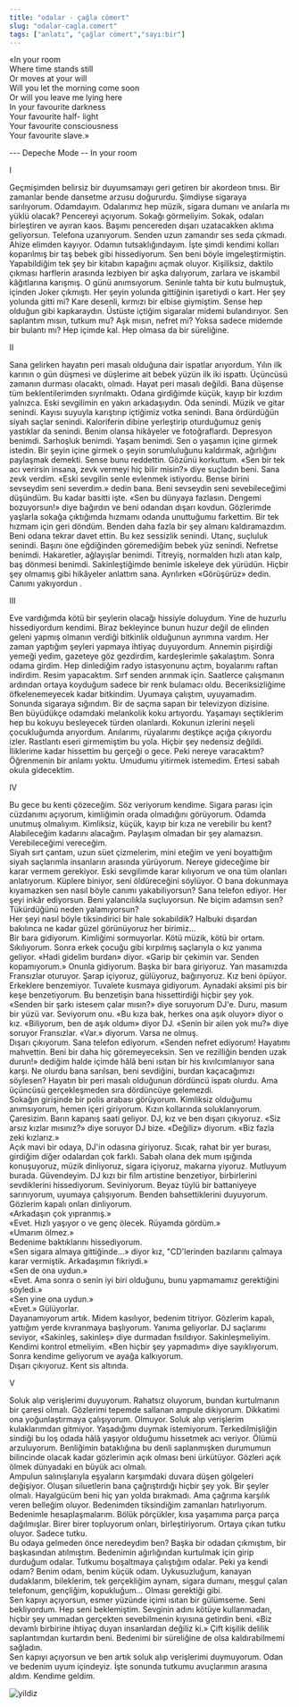 ```yaml
---
title: "odalar - çağla cömert"
slug: "odalar-cagla.comert"
tags: ["anlatı", "çağlar cömert","sayı:bir"]
---
```




«In your room\
Where time stands still\
Or moves at your will\
Will you let the morning come soon\
Or will you leave me lying here\
In your favourite darkness\
Your favourite half- light\
Your favourite consciousness\
Your favourite slave.»

--- Depeche Mode -- In your room

I

Geçmişimden belirsiz bir duyumsamayı geri getiren bir akordeon tınısı.
Bir zamanlar bende dansetme arzusu doğururdu. Şimdiyse sigaraya
sarılıyorum. Odamdayım. Odalarımız hep müzik, sigara dumanı ve anılarla
mı yüklü olacak? Pencereyi açıyorum. Sokağı görmeliyim. Sokak, odaları
birleştiren ve ayıran kaos. Başımı pencereden dışarı uzatacakken aklıma
geliyorsun. Telefona uzanıyorum. Senden uzun zamandır ses seda çıkmadı.
Ahize elimden kayıyor. Odamın tutsaklığındayım. İşte şimdi kendimi
kolları koparılmış bir taş bebek gibi hissediyorum. Sen beni böyle
imgeleştirmiştin. Yapabildiğim tek şey bir kitabın kapağını açmak
oluyor. Kişiliksiz, daktilo çıkması harflerin arasında lezbiyen bir aşka
dalıyorum, zarlara ve iskambil kâğıtlarına karışmış. O günü anımsıyorum.
Seninle tahta bir kutu bulmuştuk, içinden Joker çıkmıştı. Her şeyin
yolunda gittiğinin işaretiydi o kart. Her şey yolunda gitti mi? Kare
desenli, kırmızı bir elbise giymiştim. Sense hep olduğun gibi
kapkaraydın. Üstüste içtiğim sigaralar midemi bulandırıyor. Sen
saplantım mısın, tutkum mu? Aşk mısın, nefret mi? Yoksa sadece midemde
bir bulantı mı? Hep içimde kal. Hep olmasa da bir süreliğine.

II

Sana gelirken hayatın peri masalı olduğuna dair ispatlar arıyordum.
Yılın ilk karının o gün düşmesi ve düşlerime ait bebek yüzün ilk iki
ispattı. Üçüncüsü zamanın durması olacaktı, olmadı. Hayat peri masalı
değildi. Bana düşense tüm beklentilerimden sıyrılmaktı. Odana girdiğimde
küçük, kayıp bir kızdım yalnızca. Eski sevgilimin en yakın arkadaşıydın.
Oda senindi. Müzik ve gitar senindi. Kayısı suyuyla karıştırıp içtiğimiz
votka senindi. Bana ördürdüğün siyah saçlar senindi. Kaloriferin dibine
yerleştirip oturduğumuz geniş yastıklar da senindi. Benim olansa
hikâyeler ve fotoğraflardı. Depresyon benimdi. Sarhoşluk benimdi. Yaşam
benimdi. Sen o yaşamın içine girmek istedin. Bir şeyin içine girmek o
şeyin sorumluluğunu kaldırmak, ağırlığını paylaşmak demekti. Sense bunu
reddettin. Gözünü korkuttum. «Sen bir tek acı verirsin insana, zevk
vermeyi hiç bilir misin?» diye suçladın beni. Sana zevk verdim. «Eski
sevgilin senle evlenmek istiyordu. Bense birini sevseydim seni
severdim.» dedin bana. Beni sevseydin seni sevebileceğimi düşündüm. Bu
kadar basitti işte. «Sen bu dünyaya fazlasın. Dengemi bozuyorsun!» diye
bağırdın ve beni odandan dışarı kovdun. Gözlerimde yaşlarla sokağa
çıktığımda hızmamı odanda unuttuğumu farkettim. Bir tek hızmam için geri
döndüm. Benden daha fazla bir şey almanı kaldıramazdım. Beni odana
tekrar davet ettin. Bu kez sessizlik senindi. Utanç, suçluluk senindi.
Başını öne eğdiğinden göremediğim bebek yüz senindi. Nefretse benimdi.
Hakaretler, ağlayışlar benimdi. Titreyiş, normalden hızlı atan kalp, baş
dönmesi benimdi. Sakinleştiğimde benimle iskeleye dek yürüdün. Hiçbir
şey olmamış gibi hikâyeler anlattım sana. Ayrılırken «Görüşürüz» dedin.
Canımı yakıyordun .

III

Eve vardığımda kötü bir şeylerin olacağı hissiyle doluydum. Yine de
huzurlu hissediyordum kendimi. Biraz bekleyince bunun huzur değil de
elinden geleni yapmış olmanın verdiği bitkinlik olduğunun ayrımına
vardım. Her zaman yaptığım şeyleri yapmaya ihtiyaç duyuyordum. Annemin
pişirdiği yemeği yedim, gazeteye göz gezdirdim, kardeşlerimle
şakalaştım. Sonra odama girdim. Hep dinlediğim radyo istasyonunu açtım,
boyalarımı raftan indirdim. Resim yapacaktım. Sırf senden arınmak için.
Saatlerce çalışmanın ardından ortaya koyduğum sadece bir renk bulamacı
oldu. Beceriksizliğime öfkelenemeyecek kadar bitkindim. Uyumaya
çalıştım, uyuyamadım. Sonunda sigaraya sığındım. Bir de saçma sapan bir
televizyon dizisine.\
Ben büyüdükçe odamdaki melankolik koku artıyordu. Yaşamayı seçtiklerim
hep bu kokuyu besleyecek türden olanlardı. Kokunun izlerini neşeli
çocukluğumda arıyordum. Anılarımı, rüyalarımı deştikçe açığa çıkıyordu
izler. Rastlantı eseri girmemiştim bu yola. Hiçbir şey nedensiz değildi.
İliklerime kadar hissettim bu gerçeği o gece. Peki nereye varacaktım?
Öğrenmenin bir anlamı yoktu. Umudumu yitirmek istemedim. Ertesi sabah
okula gidecektim.

IV

Bu gece bu kenti çözeceğim. Söz veriyorum kendime. Sigara parası için
cüzdanımı açıyorum, kimliğimin orada olmadığını görüyorum. Odamda
unutmuş olmalıyım. Kimliksiz, küçük, kayıp bir kıza ne verebilir bu
kent? Alabileceğim kadarını alacağım. Paylaşım olmadan bir şey
alamazsın. Verebileceğimi vereceğim.\
Siyah sırt çantam, uzun süet çizmelerim, mini eteğim ve yeni boyattığım
siyah saçlarımla insanların arasında yürüyorum. Nereye gideceğime bir
karar vermem gerekiyor. Eski sevgilimde karar kılıyorum ve ona tüm
olanları anlatıyorum. Küplere biniyor, seni öldüreceğini söylüyor. O
bana dokunmaya kıyamazken sen nasıl böyle canımı yakabiliyorsun? Sana
telefon ediyor. Her şeyi inkâr ediyorsun. Beni yalancılıkla suçluyorsun.
Ne biçim adamsın sen? Tükürdüğünü neden yalamıyorsun?\
Her şeyi nasıl böyle tiksindirici bir hale sokabildik? Halbuki dışardan
bakılınca ne kadar güzel görünüyoruz her birimiz...\
Bir bara gidiyorum. Kimliğimi sormuyorlar. Kötü müzik, kötü bir ortam.
Sıkılıyorum. Sonra erkek çocuğu gibi kırpılmış saçlarıyla o kız yanıma
geliyor. «Hadi gidelim burdan» diyor. «Garip bir çekimin var. Senden
kopamıyorum.» Onunla gidiyorum. Başka bir bara giriyoruz. Yan masamızda
Fransızlar oturuyor. Şarap içiyoruz, gülüyoruz, bağırıyoruz. Kız beni
öpüyor. Erkeklere benzemiyor. Tuvalete kusmaya gidiyorum. Aynadaki
aksimi pis bir keşe benzetiyorum. Bu benzetişin bana hissettirdiği
hiçbir şey yok.\
«Senden bir şarkı istesem çalar mısın?» diye soruyorum DJ'e.
Duru, masum bir yüzü var. Seviyorum onu. «Bu kıza bak, herkes ona aşık
oluyor» diyor o kız. «Biliyorum, ben de aşık oldum» diyor DJ.
«Senin bir ailen yok mu?» diye soruyor Fransızlar. «Var.» diyorum. Varsa
ne olmuş.\
Dışarı çıkıyorum. Sana telefon ediyorum. «Senden nefret ediyorum!
Hayatımı mahvettin. Beni bir daha hiç göremeyeceksin. Sen ve rezilliğin
benden uzak durun!» dediğim halde içimde hâlâ beni ısıtan bir his
kıvılcımlanıyor sana karşı. Ne olurdu bana sarılsan, beni sevdiğini,
burdan kaçacağımızı söylesen? Hayatın bir peri masalı olduğunun dördüncü
ispatı olurdu. Ama üçüncüsü gerçekleşmeden sıra dördüncüye gelemezdi.\
Sokağın girişinde bir polis arabası görüyorum. Kimliksiz olduğumu
anımsıyorum, hemen içeri giriyorum. Kızın kollarında soluklanıyorum.
Çaresizim. Barın kapanış saati geliyor. DJ, kız ve ben dışarı
çıkıyoruz. «Siz arsız kızlar mısınız?» diye soruyor DJ bize.
«Değiliz» diyorum. «Biz fazla zeki kızlarız.»\
Açık mavi bir odaya, DJ'in odasına giriyoruz. Sıcak, rahat bir
yer burası, girdiğim diğer odalardan çok farklı. Sabah olana dek mum
ışığında konuşuyoruz, müzik dinliyoruz, sigara içiyoruz, makarna
yiyoruz. Mutluyum burada. Güvendeyim. DJ kızı bir film
artistine benzetiyor, birbirlerini sevdiklerini hissediyorum.
Seviniyorum. Beyaz tüylü bir battaniyeye sarınıyorum, uyumaya
çalışıyorum. Benden bahsettiklerini duyuyorum. Gözlerim kapalı onları
dinliyorum.\
«Arkadaşın çok yıpranmış.»\
«Evet. Hızlı yaşıyor o ve genç ölecek. Rüyamda gördüm.»\
«Umarım ölmez.»\
Bedenime baktıklarını hissediyorum.\
«Sen sigara almaya gittiğinde...» diyor kız, "CD'lerinden
bazılarını çalmaya karar vermiştik. Arkadaşımın fikriydi.»\
«Sen de ona uydun.»\
«Evet. Ama sonra o senin iyi biri olduğunu, bunu yapmamamız gerektiğini
söyledi.»\
«Sen yine ona uydun.»\
«Evet.» Gülüyorlar.\
Dayanamıyorum artık. Midem kasılıyor, bedenim titriyor. Gözlerim kapalı,
yattığım yerde kıvranmaya başlıyorum. Yanıma geliyorlar. DJ
saçlarımı seviyor, «Sakinleş, sakinleş» diye durmadan fısıldıyor.
Sakinleşmeliyim. Kendimi kontrol etmeliyim. «Ben hiçbir şey yapmadım»
diye sayıklıyorum. Sonra kendime geliyorum ve ayağa kalkıyorum.\
Dışarı çıkıyoruz. Kent sis altında.

V

Soluk alıp verişlerimi duyuyorum. Rahatsız oluyorum, bundan kurtulmanın
bir çaresi olmalı. Gözlerimi tepemde sallanan ampule dikiyorum.
Dikkatimi ona yoğunlaştırmaya çalışıyorum. Olmuyor. Soluk alıp
verişlerim kulaklarımdan gitmiyor. Yaşadığımı duymak istemiyorum.
Terkedilmişliğin sindiği bu loş odada hâlâ yaşıyor olduğumu hissetmek
acı veriyor. Ölümü arzuluyorum. Benliğimin bataklığına bu denli
saplanmışken durumumun bilincinde olacak kadar gözlerimin açık olması
beni ürkütüyor. Gözleri açık ölmek dünyadaki en büyük acı olmalı.\
Ampulun salınışlarıyla eşyaların karşımdaki duvara düşen gölgeleri
değişiyor. Oluşan siluetlerin bana çağrıştırdığı hiçbir şey yok. Bir
şeyler olmalı. Hayalgücüm beni hiç yarı yolda bırakmadı. Ama çağrıma
karşılık veren belleğim oluyor. Bedenimden tiksindiğim zamanları
hatırlıyorum. Bedenimle hesaplaşmalarım. Bölük pörçükler, kısa yaşamıma
parça parça dağılmışlar. Birer birer topluyorum onları, birleştiriyorum.
Ortaya çıkan tutku oluyor. Sadece tutku.\
Bu odaya gelmeden önce neredeydim ben? Başka bir odadan çıkmıştım, bir
başkasından atılmıştım. Bedenimin ağırlığından kurtulmak için girip
durduğum odalar. Tutkumu boşaltmaya çalıştığım odalar. Peki ya kendi
odam? Benim odam, benim küçük odam. Uykusuzluğum, kanayan dudaklarım,
bileklerim, tek gerçekliğim aynam, sigara dumanı, meşgul çalan
telefonum, gençliğim, kopukluğum... Olması gerektiği gibi.\
Sen kapıyı açıyorsun, esmer yüzünde içimi ısıtan bir gülümseme. Seni
bekliyordum. Hep seni beklemiştim. Sevginin adını kötüye kullanmadan,
hiçbir şey ummadan gerçekten sevebilmenin kıyısına getirdin beni. «Biz
devamlı birbirine ihtiyaç duyan insanlardan değiliz ki.» Çift kişilik
delilik saplantımdan kurtardın beni. Bedenimi bir süreliğine de olsa
kaldırabilmemi sağladın.\
Sen kapıyı açıyorsun ve ben artık soluk alıp verişlerimi duymuyorum.
Odan ve bedenim uyum içindeyiz. İşte sonunda tutkumu avuçlarımın arasına
aldım. Kendime geldim.

![yildiz](/img/19.jpg)